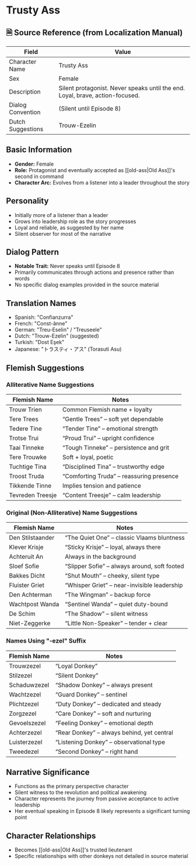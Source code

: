 # Trusty Ass

## 🗎 Source Reference (from Localization Manual)

| Field             | Value                                                                         |
| ----------------- | ----------------------------------------------------------------------------- |
| Character Name    | Trusty Ass                                                                    |
| Sex               | Female                                                                        |
| Description       | Silent protagonist. Never speaks until the end. Loyal, brave, action-focused. |
| Dialog Convention | (Silent until Episode 8)                                                      |
| Dutch Suggestions | Trouw-Ezelin                                                                  |

## Basic Information

* **Gender:** Female
* **Role:** Protagonist and eventually accepted as \[\[old-ass|Old Ass]]'s second in command
* **Character Arc:** Evolves from a listener into a leader throughout the story

## Personality

* Initially more of a listener than a leader
* Grows into leadership role as the story progresses
* Loyal and reliable, as suggested by her name
* Silent observer for most of the narrative

## Dialog Pattern

* **Notable Trait:** Never speaks until Episode 8
* Primarily communicates through actions and presence rather than words
* No specific dialog examples provided in the source material

## Translation Names

* Spanish: "Confianzurra"
* French: "Const-ânne"
* German: "Treu-Eselin" / "Treuseele"
* Dutch: "Trouw-Ezelin" (suggested)
* Turkish: "Dost Eşek"
* Japanese: "トラスティ・アス" (Torasuti Asu)

## Flemish Suggestions

### Alliterative Name Suggestions

| Flemish Name     | Notes                                    |
| ---------------- | ---------------------------------------- |
| Trouw Trien      | Common Flemish name + loyalty            |
| Tere Trees       | “Gentle Trees” – soft yet dependable     |
| Tedere Tine      | “Tender Tine” – emotional strength       |
| Trotse Trui      | “Proud Trui” – upright confidence        |
| Taai Tinneke     | “Tough Tinneke” – persistence and grit   |
| Tere Trouwke     | Soft + loyal, poetic                     |
| Tuchtige Tina    | “Disciplined Tina” – trustworthy edge    |
| Troost Truda     | “Comforting Truda” – reassuring presence |
| Tikkende Tinne   | Implies tension and patience             |
| Tevreden Treesje | “Content Treesje” – calm leadership      |

### Original (Non-Alliterative) Name Suggestions

| Flemish Name     | Notes                                        |
| ---------------- | -------------------------------------------- |
| Den Stilstaander | “The Quiet One” – classic Vlaams bluntness   |
| Klever Krisje    | “Sticky Krisje” – loyal, always there        |
| Achteruit An     | Always in the background                     |
| Sloef Sofie      | “Slipper Sofie” – always around, soft footed |
| Bakkes Dicht     | “Shut Mouth” – cheeky, silent type           |
| Fluister Griet   | “Whisper Griet” – near-invisible leadership  |
| Den Achterman    | “The Wingman” – backup force                 |
| Wachtpost Wanda  | “Sentinel Wanda” – quiet duty-bound          |
| De Schim         | “The Shadow” – silent witness                |
| Niet-Zeggerke    | “Little Non-Speaker” – tender + clear        |

### Names Using "-ezel" Suffix

| Flemish Name | Notes                                      |
| ------------ | ------------------------------------------ |
| Trouwzezel   | “Loyal Donkey”                             |
| Stilzezel    | “Silent Donkey”                            |
| Schaduwzezel | “Shadow Donkey” – always present           |
| Wachtzezel   | “Guard Donkey” – sentinel                  |
| Plichtzezel  | “Duty Donkey” – dedicated and steady       |
| Zorgzezel    | “Care Donkey” – soft and nurturing         |
| Gevoelszezel | “Feeling Donkey” – emotional depth         |
| Achterzezel  | “Rear Donkey” – always behind, yet central |
| Luisterzezel | “Listening Donkey” – observational type    |
| Tweedezel    | “Second Donkey” – right hand               |

## Narrative Significance

* Functions as the primary perspective character
* Silent witness to the revolution and political awakening
* Character represents the journey from passive acceptance to active leadership
* Her eventual speaking in Episode 8 likely represents a significant turning point

## Character Relationships

* Becomes \[\[old-ass|Old Ass]]'s trusted lieutenant
* Specific relationships with other donkeys not detailed in source material
